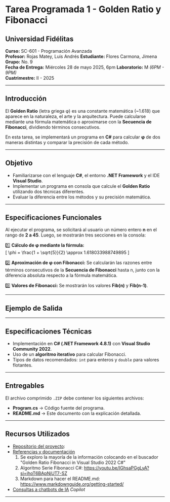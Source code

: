 # **Tarea Programada 1 - Golden Ratio y Fibonacci**

## **Universidad Fidélitas**  
**Curso:** SC-601 - Programación Avanzada  
**Profesor:** Rojas Matey, Luis Andrés 
**Estudiante:** Flores Carmona, Jimena  
**Grupo:** No. 9  
**Fecha de Entrega:** Miércoles 28 de mayo 2025, 6pm
**Laboratorio:** M _(6PM - 9PM)_  
**Cuatrimestre:** II - 2025  

---

## **Introducción**  
El **Golden Ratio** (letra griega φ) es una constante matemática (~1.618) que aparece en la naturaleza, el arte y la arquitectura. Puede calcularse mediante una fórmula matemática o aproximarse con la **Secuencia de Fibonacci**, dividiendo términos consecutivos.

En esta tarea, se implementará un programa en **C#** para calcular **φ** de dos maneras distintas y comparar la precisión de cada método.

---

## **Objetivo**  
- Familiarizarse con el lenguaje **C#**, el entorno **.NET Framework** y el IDE **Visual Studio**.  
- Implementar un programa en consola que calcule el **Golden Ratio** utilizando dos técnicas diferentes.  
- Evaluar la diferencia entre los métodos y su precisión matemática.  

---

## **Especificaciones Funcionales**  
Al ejecutar el programa, se solicitará al usuario un número entero **n** en el rango de **2 a 45**. Luego, se mostrarán tres secciones en la consola:  

1️⃣ **Cálculo de φ mediante la fórmula:**  
\[
\phi = \frac{1 + \sqrt{5}}{2} \approx 1.618033988749895
\]

2️⃣ **Aproximación de φ con Fibonacci:** Se calcularán las razones entre términos consecutivos de la **Secuencia de Fibonacci** hasta n, junto con la diferencia absoluta respecto a la fórmula matemática.  

3️⃣ **Valores de Fibonacci:** Se mostrarán los valores **Fib(n)** y **Fib(n-1)**.  

---

## **Ejemplo de Salida**  
 




---

## Especificaciones Técnicas
- Implementación en **C# (.NET Framework 4.8.1)** con **Visual Studio Community 2022**.
- Uso de un **algoritmo iterativo** para calcular Fibonacci.
- Tipos de datos recomendados: `int` para enteros y `double` para valores flotantes.

---

## Entregables
El archivo comprimido `.ZIP` debe contener los siguientes archivos:
- **Program.cs** → Código fuente del programa.
- **README.md** → Este documento con la explicación detallada.

---

## Recursos Utilizados
- [Repositorio del proyecto](#): 
- [Referencias y documentación](#) 
  1. Se exploro la mayoría de la información colocando en el buscador "Golden Ratio Fibonacci in Visual Studio 2022 C#"
  2. Algoritmo Serie Fibonacci C#: https://youtu.be/IGhsaPGgLyA?si=ihoT6BApNjUT7-SZ
  3. Markdown para hacer el README.md: https://www.markdownguide.org/getting-started/
- [Consultas a chatbots de IA](#)
  _Copilot_

---
